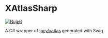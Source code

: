 # XAtlasSharp
[![Nuget](https://img.shields.io/nuget/v/XAtlasSharp?logo=nuget)](https://www.nuget.org/packages/XAtlasSharp/1.0.0)

A C# wrapper of [jpcy/xatlas](https://github.com/jpcy/xatlas) generated with Swig
